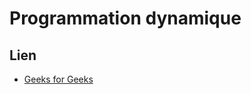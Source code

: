 # Programmation dynamique

## Lien
* [Geeks for Geeks](https://www.geeksforgeeks.org/program-for-nth-fibonacci-number/)
